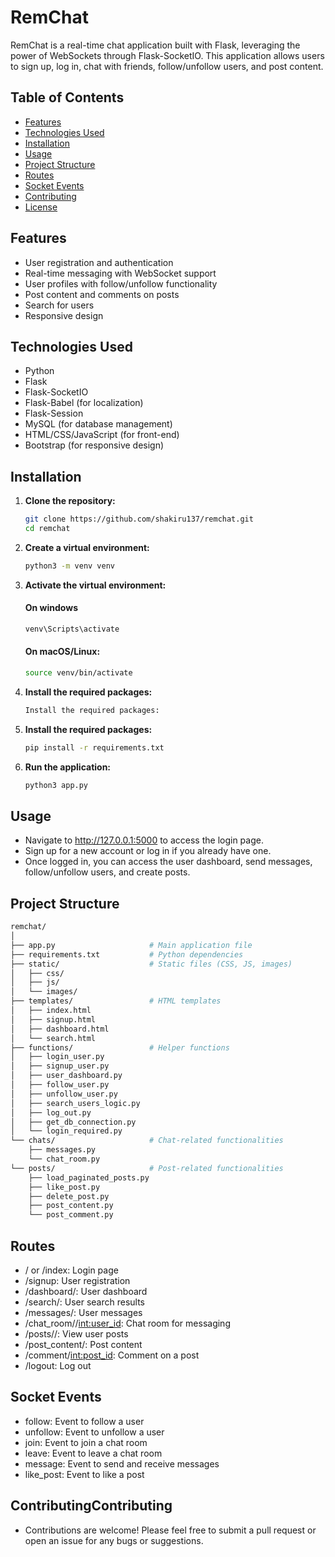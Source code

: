 # RemChat

RemChat is a real-time chat application built with Flask, leveraging the power of WebSockets through Flask-SocketIO. This application allows users to sign up, log in, chat with friends, follow/unfollow users, and post content.

## Table of Contents

- [Features](#features)
- [Technologies Used](#technologies-used)
- [Installation](#installation)
- [Usage](#usage)
- [Project Structure](#project-structure)
- [Routes](#routes)
- [Socket Events](#socket-events)
- [Contributing](#contributing)
- [License](#license)

## Features

- User registration and authentication
- Real-time messaging with WebSocket support
- User profiles with follow/unfollow functionality
- Post content and comments on posts
- Search for users
- Responsive design

## Technologies Used

- Python
- Flask
- Flask-SocketIO
- Flask-Babel (for localization)
- Flask-Session
- MySQL (for database management)
- HTML/CSS/JavaScript (for front-end)
- Bootstrap (for responsive design)

## Installation

1. **Clone the repository:**

   ```bash
   git clone https://github.com/shakiru137/remchat.git
   cd remchat
   ```

2. **Create a virtual environment:**

   ```bash
   python3 -m venv venv
   ```

3. **Activate the virtual environment:**

   #### On windows

   ```bash
   venv\Scripts\activate
   ```

   #### On macOS/Linux:

   ```bash
   source venv/bin/activate
   ```

4. **Install the required packages:**

   ```bash
   Install the required packages:
   ```

5. **Install the required packages:**

   ```bash
   pip install -r requirements.txt
   ```

6. **Run the application:**

   ```bash
   python3 app.py
   ```

## Usage

- Navigate to http://127.0.0.1:5000 to access the login page.
- Sign up for a new account or log in if you already have one.
- Once logged in, you can access the user dashboard, send messages, follow/unfollow users, and create posts.

## Project Structure

```bash
remchat/
│
├── app.py                     # Main application file
├── requirements.txt           # Python dependencies
├── static/                    # Static files (CSS, JS, images)
│   ├── css/
│   ├── js/
│   └── images/
├── templates/                 # HTML templates
│   ├── index.html
│   ├── signup.html
│   ├── dashboard.html
│   └── search.html
├── functions/                 # Helper functions
│   ├── login_user.py
│   ├── signup_user.py
│   ├── user_dashboard.py
│   ├── follow_user.py
│   ├── unfollow_user.py
│   ├── search_users_logic.py
│   ├── log_out.py
│   ├── get_db_connection.py
│   └── login_required.py
└── chats/                     # Chat-related functionalities
    ├── messages.py
    └── chat_room.py
└── posts/                     # Post-related functionalities
    ├── load_paginated_posts.py
    ├── like_post.py
    ├── delete_post.py
    ├── post_content.py
    └── post_comment.py
```

## Routes

- / or /index: Login page
- /signup: User registration
- /dashboard/<username>: User dashboard
- /search/<username>: User search results
- /messages/<username>: User messages
- /chat_room/<username>/<int:user_id>: Chat room for messaging
- /posts/<username>/: View user posts
- /post_content/<username>: Post content
- /comment/<int:post_id>: Comment on a post
- /logout: Log out

## Socket Events

- follow: Event to follow a user
- unfollow: Event to unfollow a user
- join: Event to join a chat room
- leave: Event to leave a chat room
- message: Event to send and receive messages
- like_post: Event to like a post

## ContributingContributing

- Contributions are welcome! Please feel free to submit a pull request or open an issue for any bugs or suggestions.
